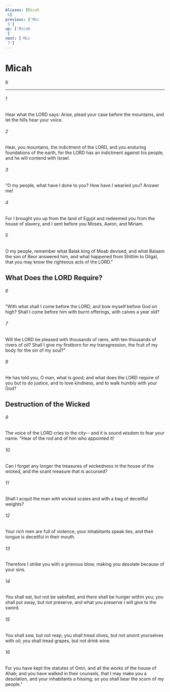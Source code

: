 ```yaml
---
Aliases: [Micah 6]
previous: ['Mic 5']
up: ['Micah']
next: ['Mic 7']
---
```

# Micah 6

***
 

###### 1 
Hear what the LORD says:  Arise, plead your case before the mountains,  and let the hills hear your voice.   

###### 2 
Hear, you mountains, the indictment of the LORD,  and you enduring foundations of the earth,  for the LORD has an indictment against his people,  and he will contend with Israel.  

###### 3 
"O my people, what have I done to you?  How have I wearied you? Answer me!   

###### 4 
For I brought you up from the land of Egypt  and redeemed you from the house of slavery,  and I sent before you Moses,  Aaron, and Miriam.   

###### 5 
O my people, remember what Balak king of Moab devised,  and what Balaam the son of Beor answered him,  and what happened from Shittim to Gilgal,  that you may know the righteous acts of the LORD."  ## What Does the LORD Require?  

###### 6 
"With what shall I come before the LORD,  and bow myself before God on high?  Shall I come before him with burnt offerings,  with calves a year old?   

###### 7 
Will the LORD be pleased with thousands of rams,  with ten thousands of rivers of oil?  Shall I give my firstborn for my transgression,  the fruit of my body for the sin of my soul?"   

###### 8 
He has told you, O man, what is good;  and what does the LORD require of you  but to do justice, and to love kindness,  and to walk humbly with your God?  ## Destruction of the Wicked  

###### 9 
The voice of the LORD cries to the city--  and it is sound wisdom to fear your name:  "Hear of the rod and of him who appointed it!   

###### 10 
Can I forget any longer the treasures of wickedness in the house of the wicked,  and the scant measure that is accursed?   

###### 11 
Shall I acquit the man with wicked scales  and with a bag of deceitful weights?   

###### 12 
Your rich men are full of violence;  your inhabitants speak lies,  and their tongue is deceitful in their mouth.   

###### 13 
Therefore I strike you with a grievous blow,  making you desolate because of your sins.   

###### 14 
You shall eat, but not be satisfied,  and there shall be hunger within you;  you shall put away, but not preserve,  and what you preserve I will give to the sword.   

###### 15 
You shall sow, but not reap;  you shall tread olives, but not anoint yourselves with oil;  you shall tread grapes, but not drink wine.   

###### 16 
For you have kept the statutes of Omri,  and all the works of the house of Ahab;  and you have walked in their counsels,  that I may make you a desolation, and your inhabitants a hissing;  so you shall bear the scorn of my people."
